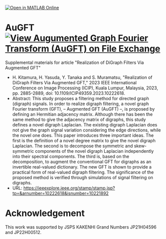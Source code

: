 [![Open in MATLAB Online](https://www.mathworks.com/images/responsive/global/open-in-matlab-online.svg)](https://matlab.mathworks.com/open/github/v1?repo=msiplab/AuGFT)

# AuGFT [![View Augumented Graph Fourier Transform (AuGFT) on File Exchange](https://www.mathworks.com/matlabcentral/images/matlab-file-exchange.svg)](https://jp.mathworks.com/matlabcentral/fileexchange/154940-augumented-graph-fourier-transform-augft)

Supplemental materials for article "Realization of DiGraph Filters Via Augmented GFT"

- H. Kitamura, H. Yasuda, Y. Tanaka and S. Muramatsu, "Realization of DiGraph Filters Via Augmented GFT," 2023 IEEE International Conference on Image Processing (ICIP), Kuala Lumpur, Malaysia, 2023, pp. 2885-2889, doi: 10.1109/ICIP49359.2023.10222618.
- Abstract: This study proposes a filtering method for directed graph (digraph) signals. In order to realize digraph filtering, a novel graph Fourier transform (GFT), – Augmented GFT (AuGFT) –, is proposed by defining an Hermitian adjacency matrix. Although there has been the same method to give the adjacency matrix of digraphs, this study defines a novel digraph Laplacian. The existing digraph Laplacian does not give the graph signal variation considering the edge directions, while the novel one does. This paper introduces three important ideas. The first is the definition of a novel degree matrix to give the novel digraph Laplacian. The second is to decompose the symmetric and skew-symmetric components of the novel digraph Laplacian independently into their spectral components. The third is, based on the decomposition, to augment the conventional GFT for digraphs as an invertible real-valued dictionary. The new GFT is shown to provide a practical form of real-valued digraph filtering. The significance of the proposed method is verified through simulations of signal filtering on digraphs.
- URL: https://ieeexplore.ieee.org/stamp/stamp.jsp?tp=&arnumber=10222618&isnumber=10221892

# Acknowledgement

This work was supported by JSPS KAKENHI Grand Numbers JP21H04596 and JP22H00512.
